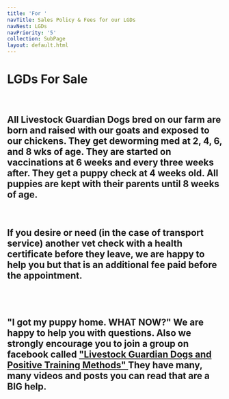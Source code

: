 ```yaml
---
title: 'For '
navTitle: Sales Policy & Fees for our LGDs
navNest: LGDs
navPriority: '5'
collection: SubPage
layout: default.html
---
```

# LGDs For Sale

<br />

## All Livestock Guardian Dogs bred on our farm are born and raised with our goats and exposed to our chickens. They get deworming med at 2, 4, 6, and 8 wks of age. They are started on vaccinations at 6 weeks and every three weeks after. They get a puppy check at 4 weeks old.  All puppies are kept with their parents until **8 weeks** of age.

<br />

## If you desire or need (in the case of transport service)  another vet check with a health certificate before they leave, we are happy to help you but that is  an additional fee paid **before** the appointment.

## <br />

## "**I got my puppy home. WHAT NOW?"**  We are happy to help you with questions. Also we strongly encourage you to join a group on facebook called ["Livestock Guardian Dogs and Positive Training Methods"  ](https://www.facebook.com/groups/PositiveLGD/)They have many, many videos and posts you can read that are a BIG help.

